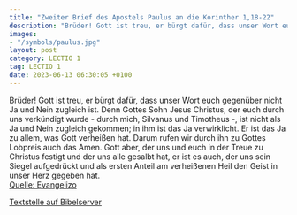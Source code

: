 ```yaml
---
title: "Zweiter Brief des Apostels Paulus an die Korinther 1,18-22"
description: "Brüder! Gott ist treu, er bürgt dafür, dass unser Wort euch gegenüber nicht Ja und Nein zugleich ist. Denn Gottes Sohn Jesus Christus, der euch durch uns verkündigt wurde - durch mich, Silvanus und Timotheus -, ist nicht als Ja und Nein zugleich gekommen; in ihm ist das Ja verwir...."
images:
- "/symbols/paulus.jpg"
layout: post
category: LECTIO 1
tag: LECTIO 1
date: 2023-06-13 06:30:05 +0100
---
```

Brüder! Gott ist treu, er bürgt dafür, dass unser Wort euch gegenüber nicht Ja und Nein zugleich ist.
Denn Gottes Sohn Jesus Christus, der euch durch uns verkündigt wurde - durch mich, Silvanus und Timotheus -, ist nicht als Ja und Nein zugleich gekommen; in ihm ist das Ja verwirklicht.<!--more-->
Er ist das Ja zu allem, was Gott verheißen hat. Darum rufen wir durch ihn zu Gottes Lobpreis auch das Amen.
Gott aber, der uns und euch in der Treue zu Christus festigt und der uns alle gesalbt hat,
er ist es auch, der uns sein Siegel aufgedrückt und als ersten Anteil am verheißenen Heil den Geist in unser Herz gegeben hat.<br>
[Quelle: Evangelizo](https://evangeliumtagfuertag.org/DE/gospel)

[Textstelle auf Bibelserver](https://www.bibleserver.com/EU/2.Korinther1,18-22)
